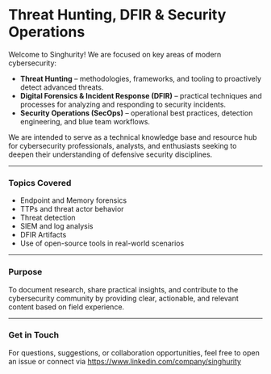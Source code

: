 # Threat Hunting, DFIR & Security Operations

Welcome to Singhurity! We are focused on key areas of modern cybersecurity:

- **Threat Hunting** – methodologies, frameworks, and tooling to proactively detect advanced threats.
- **Digital Forensics & Incident Response (DFIR)** – practical techniques and processes for analyzing and responding to security incidents.
- **Security Operations (SecOps)** – operational best practices, detection engineering, and blue team workflows.

We are intended to serve as a technical knowledge base and resource hub for cybersecurity professionals, analysts, and enthusiasts seeking to deepen their understanding of defensive security disciplines.

---

### Topics Covered

- Endpoint and Memory forensics
- TTPs and threat actor behavior
- Threat detection
- SIEM and log analysis
- DFIR Artifacts
- Use of open-source tools in real-world scenarios

---

### Purpose

To document research, share practical insights, and contribute to the cybersecurity community by providing clear, actionable, and relevant content based on field experience.

---

### Get in Touch

For questions, suggestions, or collaboration opportunities, feel free to open an issue or connect via https://www.linkedin.com/company/singhurity
